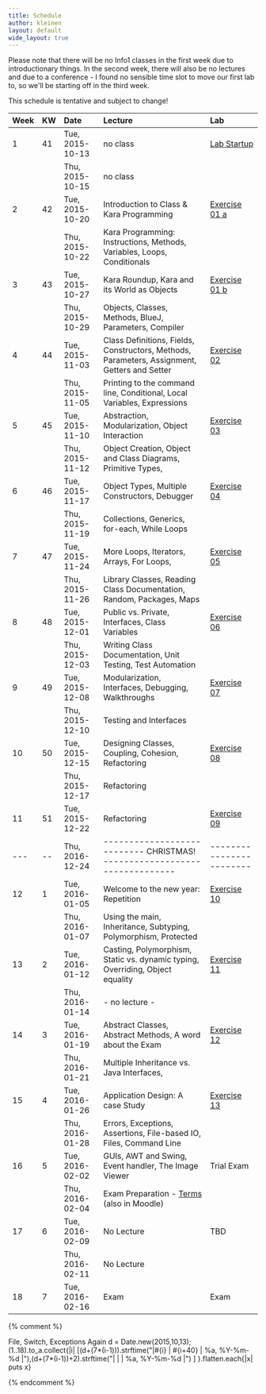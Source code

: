 ```yaml
---
title: Schedule
author: kleinen
layout: default
wide_layout: true
---
```




Please note that there will be no Info1 classes in the first week due to introductionary things.
 In the second week, there will also be no lectures and due to a conference -
 I found no sensible time slot to move our first lab to, so we'll be starting off in the third week.

This schedule is tentative and subject to change!



| Week | KW | Date            | Lecture                                                                                                | Lab                                    |
|:-----|:---|:----------------|:-------------------------------------------------------------------------------------------------------|:---------------------------------------|
| 1    | 41 | Tue, 2015-10-13 | no class                                                                                               | [Lab Startup](../labs/exercise-00)     |
|      |    | Thu, 2015-10-15 | no class                                                                                               |                                        |
| 2    | 42 | Tue, 2015-10-20 | Introduction to Class & Kara Programming                                                               | [Exercise 01 a](../labs/exercise-01-a) |
|      |    | Thu, 2015-10-22 | Kara Programming: Instructions, Methods, Variables, Loops, Conditionals                                |                                        |
| 3    | 43 | Tue, 2015-10-27 | Kara Roundup, Kara and its World as Objects                                                            | [Exercise 01 b](../labs/exercise-01-b) |
|      |    | Thu, 2015-10-29 | Objects, Classes, Methods, BlueJ, Parameters,  Compiler                                                |                                        |
| 4    | 44 | Tue, 2015-11-03 | Class Definitions, Fields, Constructors, Methods, Parameters, Assignment, Getters and Setter           | [Exercise 02](../labs/exercise-02)     |
|      |    | Thu, 2015-11-05 | Printing to the command line, Conditional, Local Variables, Expressions                                |                                        |
| 5    | 45 | Tue, 2015-11-10 | Abstraction, Modularization, Object Interaction                                                        | [Exercise 03](../labs/exercise-03)     |
|      |    | Thu, 2015-11-12 | Object Creation, Object and Class Diagrams, Primitive Types,                                           |                                        |
| 6    | 46 | Tue, 2015-11-17 | Object Types, Multiple Constructors, Debugger                                                          | [Exercise 04](../labs/exercise-04)     |
|      |    | Thu, 2015-11-19 | Collections, Generics, for-each, While Loops                                                           |                                        |
| 7    | 47 | Tue, 2015-11-24 | More Loops, Iterators, Arrays, For Loops,                                                              | [Exercise 05](../labs/exercise-05)     |
|      |    | Thu, 2015-11-26 | Library Classes, Reading Class Documentation, Random, Packages, Maps                                   |                                        |
| 8    | 48 | Tue, 2015-12-01 | Public vs. Private, Interfaces, Class Variables                                                        | [Exercise 06](../labs/exercise-06)     |
|      |    | Thu, 2015-12-03 | Writing Class Documentation, Unit Testing, Test Automation                                             |                                        |
| 9    | 49 | Tue, 2015-12-08 | Modularization, Interfaces, Debugging, Walkthroughs                                                    | [Exercise 07](../labs/exercise-07)     |
|      |    | Thu, 2015-12-10 | Testing and Interfaces                                                                                 |                                        |
| 10   | 50 | Tue, 2015-12-15 | Designing Classes, Coupling, Cohesion, Refactoring                                                     | [Exercise 08](../labs/exercise-08)     |
|      |    | Thu, 2015-12-17 | Refactoring                                                                                            |                                        |
| 11   | 51 | Tue, 2015-12-22 | Refactoring                                                                                            | [Exercise 09](../labs/exercise-09)     |
| ---  | -- | Thu, 2016-12-24 | --------------------------- CHRISTMAS!   ---------------------------------                             | ------------------------               |
| 12   | 1  | Tue, 2016-01-05 | Welcome to the new year: Repetition                                                                    | [Exercise 10](../labs/exercise-10)     |
|      |    | Thu, 2016-01-07 | Using the main, Inheritance, Subtyping, Polymorphism, Protected                                        |                                        |
| 13   | 2  | Tue, 2016-01-12 | Casting, Polymorphism, Static vs. dynamic typing, Overriding, Object equality                          | [Exercise 11](../labs/exercise-11)     |
|      |    | Thu, 2016-01-14 | - no lecture -                                                                                         |                                        |
| 14   | 3  | Tue, 2016-01-19 | Abstract Classes, Abstract Methods, A word about the Exam                                              | [Exercise 12](../labs/exercise-12)     |
|      |    | Thu, 2016-01-21 | Multiple Inheritance vs. Java Interfaces,                                                              |                                        |
| 15   | 4  | Tue, 2016-01-26 | Application Design: A case Study                                                                       | [Exercise 13](../labs/exercise-13)     |
|      |    | Thu, 2016-01-28 | Errors, Exceptions, Assertions, File-based IO, Files, Command Line                                     |                                        |
| 16   | 5  | Tue, 2016-02-02 | GUIs, AWT and Swing, Event handler, The Image Viewer                                                   | Trial Exam                             |
|      |    | Thu, 2016-02-04 | Exam Preparation - [Terms](https://github.com/bkleinen/bkleinen.github.io/wiki/Info1) (also in Moodle) |                                        |
| 17   | 6  | Tue, 2016-02-09 | No Lecture                                                                                             | TBD                                    |
|      |    | Thu, 2016-02-11 | No Lecture                                                                                             |                                        |
| 18   | 7  | Tue, 2016-02-16 | Exam                                                                                                   | Exam                                   |


{% comment %}

File, Switch, Exceptions Again
d = Date.new(2015,10,13);(1..18).to_a.collect{|i| [(d+(7*(i-1))).strftime("|#{i} | #{i+40} | %a, %Y-%m-%d |"),(d+(7*(i-1))+2).strftime("|   |    | %a, %Y-%m-%d |") ] }.flatten.each{|x| puts x}

{% endcomment %}
